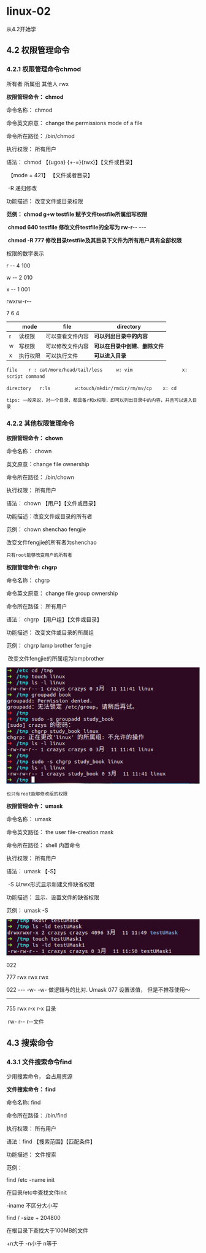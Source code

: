 # linux-02 

从4.2开始学



## 4.2 权限管理命令

### 4.2.1 权限管理命令chmod

所有者	所属组	其他人  rwx

**权限管理命令： chmod**

命令名称： chmod

命令英文原意： change the permissions mode of a file

命令所在路径： /bin/chmod

执行权限： 所有用户

语法： chmod 【{ugoa} {+-=}{rwx}】【文件或目录】

​							【mode = 421】 【文件或者目录】

​							-R 递归修改

功能描述： 	改变文件或目录权限

**范例： chmod g+w testfile 赋予文件testfile所属组写权限**

​			**chmod 640	testfile 修改文件testfile的全写为 rw-r-- ---**

​			**chmod -R 777 修改目录testfile及其目录下文件为所有用户具有全部权限**

权限的数字表示

r -- 4  100

w -- 2  010

x -- 1	001

rwxrw-r--

7 6 4

|      | mode     | file             | directory                          |
| ---- | -------- | ---------------- | ---------------------------------- |
| r    | 读权限   | 可以查看文件内容 | **可以列出目录中的内容**           |
| w    | 写权限   | 可以修改文件内容 | **可以在目录中创建**、**删除文件** |
| x    | 执行权限 | 可以执行文件     | **可以进入目录**                   |

`file    r : cat/more/head/tail/less     w: vim                  x: script command`

`directory   r:ls         w:touch/mkdir/rmdir/rm/mv/cp    x: cd`

`tips: 一般来说，对一个目录，都具备r和x权限，即可以列出目录中的内容，并且可以进入目录`



### 4.2.2 其他权限管理命令

**权限管理命令： chown**

命令名称： chown

英文原意：change file ownership

命令所在路径： /bin/chown

执行权限： 所有用户

语法： chown 【用户】【文件或目录】

功能描述：改变文件或目录的所有者

范例： chown shenchao fengjie

改变文件fengjie的所有者为shenchao

`只有root能够改变用户的所有者`



**权限管理命令: chgrp**

命令名称： chgrp

命令英文原意： change file group ownership

命令所在路径： 所有用户

语法： chgrp 【用户组】【文件或目录】

功能描述： 改变文件或目录的所属组

范例： chgrp lamp brother fengjie

​	改变文件fengjie的所属组为lampbrother

<img src="linux-images/image-20210311114644410.png" alt="image-20210311114644410" style="zoom:50%;" />

`也只有root能够修改组的权限`



**权限管理命令： umask**

命令名称： umask

命令英文路径： the user file-creation mask 

命令所在路径： shell 内置命令

执行权限： 所有用户

语法： umask 【-S】

​     -S	以rwx形式显示新建文件缺省权限

功能描述： 显示、设置文件的缺省权限

范例： umask -S

<img src="linux-images/image-20210311115911206.png" alt="image-20210311115911206" style="zoom:50%;" />

022



777 rwx rwx rwx

022	--- -w- -w-     做逻辑与的比对. Umask 077 设置该值， 但是不推荐使用～

-----------------------

755   rwx r-x r-x 目录

​		 rw- r-- r--文件





## 4.3 搜索命令

### 4.3.1 文件搜索命令find

少用搜索命令， 会占用资源

**文件搜索命令： find**

命令名称: find

命令所在路径： /bin/find

执行权限： 所有用户

语法：find 【搜索范围】【匹配条件】

功能描述： 文件搜索

范例：

find /etc -name init

在目录/etc中查找文件init

-iname 不区分大小写

find / -size + 204800

在根目录下查找大于100MB的文件

+n大于 -n小于 n等于

